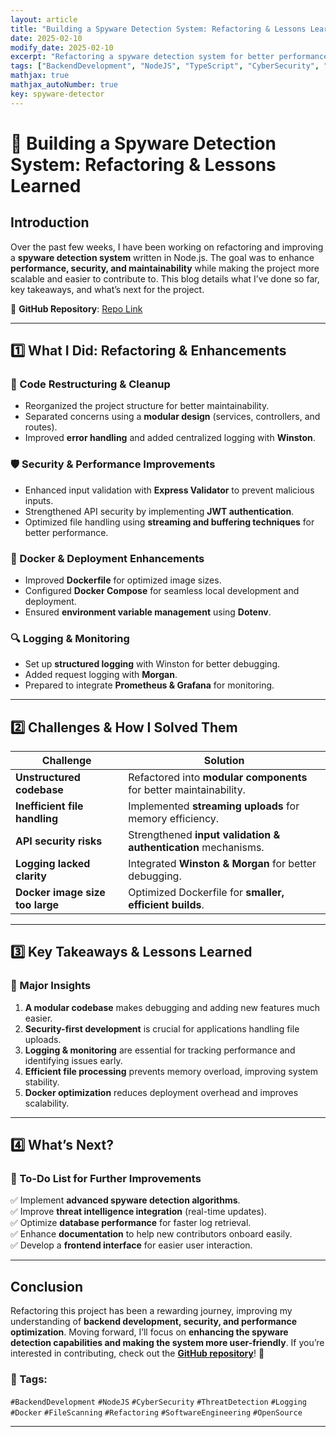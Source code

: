 ```yaml
---
layout: article
title: "Building a Spyware Detection System: Refactoring & Lessons Learned"
date: 2025-02-10
modify_date: 2025-02-10
excerpt: "Refactoring a spyware detection system for better performance, security, and maintainability has been a valuable learning experience. This blog covers the journey, challenges faced, lessons learned, and the next steps in improving the project."
tags: ["BackendDevelopment", "NodeJS", "TypeScript", "CyberSecurity", "FileScanning", "Logging", "APIDesign", "ExpressJS", "Docker", "Refactoring", "SoftwareEngineering", "OpenSource", "ThreatDetection"]
mathjax: true
mathjax_autoNumber: true
key: spyware-detector
---
```


# **🚀 Building a Spyware Detection System: Refactoring & Lessons Learned**  

## **Introduction**  

Over the past few weeks, I have been working on refactoring and improving a **spyware detection system** written in Node.js. The goal was to enhance **performance, security, and maintainability** while making the project more scalable and easier to contribute to. This blog details what I’ve done so far, key takeaways, and what’s next for the project.  

🔗 **GitHub Repository**: [Repo Link](https://github.com/ahmed-n-abdeltwab/spyware-detector)  

---

## **1️⃣ What I Did: Refactoring & Enhancements**  

### **📌 Code Restructuring & Cleanup**
- Reorganized the project structure for better maintainability.
- Separated concerns using a **modular design** (services, controllers, and routes).
- Improved **error handling** and added centralized logging with **Winston**.  

### **🛡️ Security & Performance Improvements**
- Enhanced input validation with **Express Validator** to prevent malicious inputs.
- Strengthened API security by implementing **JWT authentication**.
- Optimized file handling using **streaming and buffering techniques** for better performance.

### **🐳 Docker & Deployment Enhancements**
- Improved **Dockerfile** for optimized image sizes.
- Configured **Docker Compose** for seamless local development and deployment.
- Ensured **environment variable management** using **Dotenv**.

### **🔍 Logging & Monitoring**
- Set up **structured logging** with Winston for better debugging.
- Added request logging with **Morgan**.
- Prepared to integrate **Prometheus & Grafana** for monitoring.

---

## **2️⃣ Challenges & How I Solved Them**  

| Challenge                                         | Solution                                                             |
|--------------------------------------------------|----------------------------------------------------------------------|
| **Unstructured codebase**                         | Refactored into **modular components** for better maintainability.   |
| **Inefficient file handling**                     | Implemented **streaming uploads** for memory efficiency.             |
| **API security risks**                            | Strengthened **input validation & authentication** mechanisms.       |
| **Logging lacked clarity**                        | Integrated **Winston & Morgan** for better debugging.                |
| **Docker image size too large**                   | Optimized Dockerfile for **smaller, efficient builds**.              |

---

## **3️⃣ Key Takeaways & Lessons Learned**  

### **🔑 Major Insights**  

1. **A modular codebase** makes debugging and adding new features much easier.  
2. **Security-first development** is crucial for applications handling file uploads.  
3. **Logging & monitoring** are essential for tracking performance and identifying issues early.  
4. **Efficient file processing** prevents memory overload, improving system stability.  
5. **Docker optimization** reduces deployment overhead and improves scalability.  

---

## **4️⃣ What’s Next?**  

### **📌 To-Do List for Further Improvements**  
✅ Implement **advanced spyware detection algorithms**.  
✅ Improve **threat intelligence integration** (real-time updates).  
✅ Optimize **database performance** for faster log retrieval.  
✅ Enhance **documentation** to help new contributors onboard easily.  
✅ Develop a **frontend interface** for easier user interaction.  

---

## **Conclusion**  

Refactoring this project has been a rewarding journey, improving my understanding of **backend development, security, and performance optimization**. Moving forward, I’ll focus on **enhancing the spyware detection capabilities and making the system more user-friendly**. If you’re interested in contributing, check out the **[GitHub repository](https://github.com/ahmed-n-abdeltwab/spyware-detector)**! 🚀  

### **🔖 Tags:**  
`#BackendDevelopment` `#NodeJS` `#CyberSecurity` `#ThreatDetection` `#Logging` `#Docker` `#FileScanning` `#Refactoring` `#SoftwareEngineering` `#OpenSource`  

---

